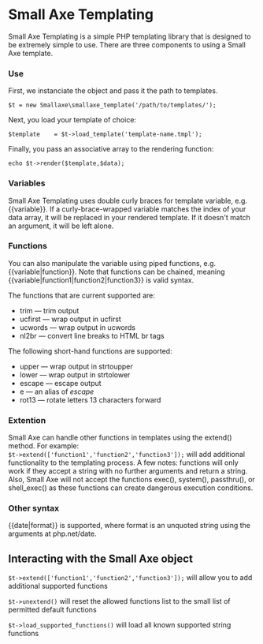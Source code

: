 # Small Axe Templating

Small Axe Templating is a simple PHP templating library that is designed to be extremely simple to use. There are three components to using a Small Axe template. 

### Use 

First, we instanciate the object and pass it the path to templates. 

``` $t = new Smallaxe\smallaxe_template('/path/to/templates/'); ```

Next, you load your template of choice: 

``` $template	 = $t->load_template('template-name.tmpl'); ```

Finally, you pass an associative array to the rendering function: 

``` echo $t->render($template,$data); ```

### Variables 

Small Axe Templating uses double curly braces for template variable, e.g. {{variable}}. If a curly-brace-wrapped variable matches the index of your data array, it will be replaced in your rendered template. If it doesn't match an argument, it will be left alone.  

### Functions 
You can also manipulate the variable using piped functions, e.g. {{variable|function}}. Note that functions can be chained, meaning {{variable|function1|function2|function3}} is valid syntax.  

The functions that are current supported are: 
* trim &mdash; trim output
* ucfirst &mdash; wrap output in ucfirst
* ucwords &mdash; wrap output in ucwords  
* nl2br &mdash; convert line breaks to HTML br tags

The following short-hand functions are supported: 
* upper &mdash; wrap output in strtoupper
* lower &mdash; wrap output in strtolower
* escape &mdash; escape output
* e &mdash; an alias of _escape_
* rot13 &mdash; rotate letters 13 characters forward

### Extention
Small Axe can handle other functions in templates using the extend() method. For example:  
``` $t->extend(['function1','function2','function3']); ``` 
will add additional functionality to the templating process. 
A few notes: functions will only work if they accept a string with no further arguments and return a string. Also, Small Axe will not accept the functions exec(), system(), passthru(), or shell_exec() as these functions can create dangerous execution conditions. 

### Other syntax
{{date|format}} is supported, where format is an unquoted string using the arguments at php.net/date.  

## Interacting with the Small Axe object
``` $t->extend(['function1','function2','function3']); ``` will allow you to add additional supported functions 

```$t->unextend()``` will reset the allowed functions list to the small list of permitted default functions 

```$t->load_supported_functions()``` will load all known supported string functions




